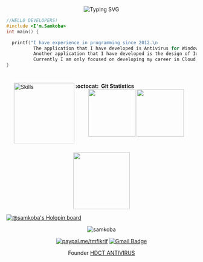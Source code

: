 <!--<img width=100% title="SamkobaDevHub" alt="SamkobaDevHub" src="https://capsule-render.vercel.app/api?type=waving&color=gradient&customColorList=1&height=125&section=header&text=SamkobaDevHub&fontSize=25&fontColor=fff&animation=fadeIn&fontAlignY=30"/>
-->


<div id="badges"  align="center">

![Typing SVG](https://readme-typing-svg.demolab.com?font=linux&duration=3000&pause=99974&color=4AB72A&width=435&height=40&lines=__________%3C/SamkobaDevHub%3E____________)

</div>





```c
//HELLO DEVELOPERS!
#include <I'm.Samkoba> 
int main() {

  printf("I have experience in programming since 2012.\n 
          The application that I have developed is Antivirus for Windows Operating System.\n
          Another application that I have developed is the design of IoT using an integrated microcontroller.\n
          Currently I am only focused on developing my career in Cloud Computing."); 
}
```

#
<img align='left' height='160' style="margin-left:20px" src='https://www.puttiapps.com/wp-content/uploads/2021/05/stats.gif' alt='Skills'>
<!-- <details close="true"> -->
  <summary><b>:octocat: &nbsp;Git Statistics</b></summary>
  <div align="center">
  <img height="125px" src="https://github-readme-stats.vercel.app/api?username=samkoba&show_icons=true&theme=dracula" />
  <img height="125px" src="https://github-readme-stats.vercel.app/api/top-langs/?username=samkoba&hide=html&layout=compact&theme=dracula" />
<!-- <img height="120px" src="https://github-readme-streak-stats.herokuapp.com/?user=samkoba&hide=html&layout=compact&theme=dracula" />
 <img height="120px" src="https://activity-graph.herokuapp.com/graph?username=samkoba&theme=dracula" /> -->
 </div>
    
#
  
   
  
  <div align="center">
<img height="150px" src="https://github-profile-trophy.vercel.app/?username=samkoba&column=7&row=1&theme=dracula" />
 </div>
  
[![@samkoba's Holopin board](https://holopin.me/samkoba)](https://holopin.io/@samkoba)
<center>
 <!-- <img height="148px" src="https://samkoba.github.io/images/turbidity-monitoring-system1.jpg" />
  <img height="148px" src="https://samkoba.github.io/images/database-alumni-ekasari1.jpg" />
  <img height="148px" src="https://samkoba.github.io/images/the-memories-of-smantig2.jpg" />
  <img height="148px" src="https://samkoba.github.io/images/hdct-antivirus1.jpg" /> -->

 </details>
 

 
<!--<a href="https://www.linkedin.com/in/tmfikrif/" target="_blank"><img src="https://img.shields.io/badge/LinkedIn-%230077B5.svg?&style=flat-square&logo=linkedin&logoColor=white" alt="LinkedIn"></a> -->
 <img align="center" src="https://komarev.com/ghpvc/?username=samkoba" alt="samkoba" />
 
[![paypal.me/tmfikrif](https://ionicabizau.github.io/badges/paypal.svg)](https://www.paypal.me/tmfikrif)
[![Gmail Badge](https://img.shields.io/badge/-Gmail-c14438?style=flat-square&logo=Gmail&logoColor=white&link=mailto:srivastavar433@gmail.com)](mailto:samkoba.dev@gmail.com)

Founder [HDCT ANTIVIRUS](https://www.softpedia.com/get/Antivirus/HDCT-ANTIVIRUS.shtml)

<!--
  <img width=100% title="samkoba" alt="samkobadev"  src="https://capsule-render.vercel.app/api?type=waving&color=gradient&customColorList=24&height=100&section=footer"/> -->

